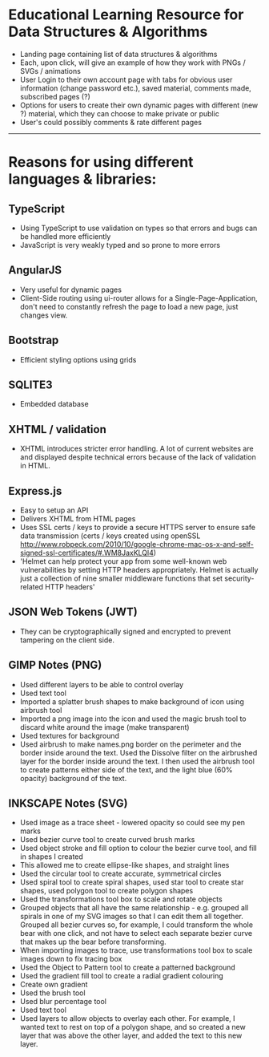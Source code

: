 # Educational Learning Resource for Data Structures & Algorithms

- Landing page containing list of data structures & algorithms
- Each, upon click, will give an example of how they work with PNGs / SVGs / animations
- User Login to their own account page with tabs for obvious user information (change password etc.), saved material, comments made, subscribed pages (?)
- Options for users to create their own dynamic pages with different (new ?) material, which they can choose to make private or public
- User's could possibly comments & rate different pages

---

# Reasons for using different languages & libraries:

## TypeScript

- Using TypeScript to use validation on types so that errors and bugs can be handled more efficiently
- JavaScript is very weakly typed and so prone to more errors

## AngularJS

- Very useful for dynamic pages
- Client-Side routing using ui-router allows for a Single-Page-Application, don't need to constantly refresh the page to load a new page, just changes view.

## Bootstrap

- Efficient styling options using grids

## SQLITE3

- Embedded database

## XHTML / validation

- XHTML introduces stricter error handling. A lot of current websites are and displayed despite technical errors because of the lack of validation in HTML.

## Express.js

- Easy to setup an API
- Delivers XHTML from HTML pages
- Uses SSL certs / keys to provide a secure HTTPS server to ensure safe data transmission (certs / keys created using openSSL http://www.robpeck.com/2010/10/google-chrome-mac-os-x-and-self-signed-ssl-certificates/#.WM8JaxKLQl4)
- 'Helmet can help protect your app from some well-known web vulnerabilities by setting HTTP headers appropriately. Helmet is actually just a collection of nine smaller middleware functions that set security-related HTTP headers'

## JSON Web Tokens (JWT)
- They can be cryptographically signed and encrypted to prevent tampering on the client side.

## GIMP Notes (PNG)
- Used different layers to be able to control overlay
- Used text tool
- Imported a splatter brush shapes to make background of icon using airbrush tool
- Imported a png image into the icon and used the magic brush tool to discard white around the image (make transparent)
- Used textures for background
- Used airbrush to make names.png border on the perimeter and the border inside around the text. Used the Dissolve filter on the airbrushed layer for the border inside around the text. I then used the airbrush tool to create patterns either side of the text, and the light blue (60% opacity) background of the text.

## INKSCAPE Notes (SVG)
- Used image as a trace sheet - lowered opacity so could see my pen marks
- Used bezier curve tool to create curved brush marks
- Used object stroke and fill option to colour the bezier curve tool, and fill in shapes I created
- This allowed me to create ellipse-like shapes, and straight lines
- Used the circular tool to create accurate, symmetrical circles
- Used spiral tool to create spiral shapes, used star tool to create star shapes, used polygon tool to create polygon shapes
- Used the transformations tool box to scale and rotate objects
- Grouped objects that all have the same relationship - e.g. grouped all spirals in one of my SVG images so that I can edit them all together. Grouped all bezier curves so, for example, I could transform the whole bear with one click, and not have to select each separate bezier curve that makes up the bear before transforming.
- When importing images to trace, use transformations tool box to scale images down to fix tracing box
- Used the Object to Pattern tool to create a patterned background
- Used the gradient fill tool to create a radial gradient colouring
- Create own gradient
- Used the brush tool
- Used blur percentage tool
- Used text tool
- Used layers to allow objects to overlay each other. For example, I wanted text to rest on top of a polygon shape, and so created a new layer that was above the other layer, and added the text to this new layer.
